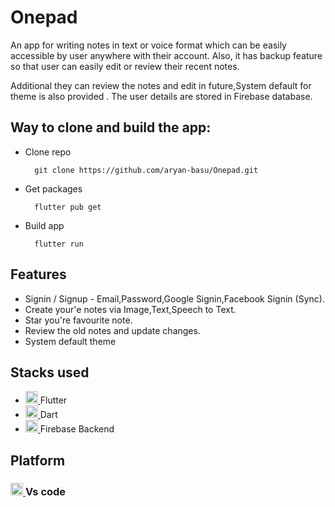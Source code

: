 # Onepad

An app for writing notes in text or voice format which can be easily accessible by user anywhere with their account. Also, it has backup feature so that user can easily edit or review their recent notes.

Additional they can review the notes and edit in future,System default for theme is also provided .
The user details are  stored in Firebase database.


## Way to clone and build the app:
- Clone repo

		git clone https://github.com/aryan-basu/Onepad.git

- Get packages

		flutter pub get
- Build app

		flutter run
		
## Features 
- Signin / Signup - Email,Password,Google Signin,Facebook Signin (Sync).
- Create your'e notes via Image,Text,Speech to Text.
- Star you're favourite note.
- Review the old notes and update changes.
- System default theme 

## Stacks used
* <a href="https://flutter.dev" target="_blank"> <img src="https://www.vectorlogo.zone/logos/flutterio/flutterio-icon.svg" alt="flutter" width="20" height="20"/> </a> Flutter
* <a href="https://dart.dev" target="_blank"> <img src="https://www.vectorlogo.zone/logos/dartlang/dartlang-icon.svg" alt="dart" width="20" height="20"/> </a> Dart
* <a href="https://firebase.google.com/" target="_blank"> <img src="https://www.vectorlogo.zone/logos/firebase/firebase-icon.svg" alt="firebase" width="20" height="20"/> </a> Firebase Backend


## Platform
 <h3> <a href="https://flutter.dev" target="_blank"> <img src="https://i.pinimg.com/originals/00/f4/05/00f40564d281eee8dbb931024b8e6975.png" alt="flutter" width="20" height="20"/> </a> Vs code </h3>





